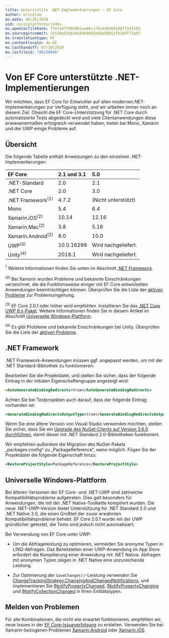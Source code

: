 ```yaml
---
title: Unterstützte .NET-Implementierungen – EF Core
author: bricelam
ms.date: 06/26/2020
uid: core/platforms/index
ms.openlocfilehash: f7e7a4f7993061aa46c1f9c648169158f7a35193
ms.sourcegitcommit: 31536e52b838a84680d2e93e5bb52fb16df72a97
ms.translationtype: HT
ms.contentlocale: de-DE
ms.lasthandoff: 07/10/2020
ms.locfileid: "86238046"
---
```

# <a name="net-implementations-supported-by-ef-core"></a>Von EF Core unterstützte .NET-Implementierungen

Wir möchten, dass EF Core für Entwickler auf allen modernen.NET-Implementierungen zur Verfügung steht, und wir arbeiten immer noch an diesem Ziel. Obwohl die EF Core-Unterstützung für .NET Core durch automatisierte Tests abgedeckt wird und viele Clientanwendungen diese erwiesenermaßen erfolgreich verwendet haben, treten bei Mono, Xamarin und der UWP einige Probleme auf.

## <a name="overview"></a>Übersicht

Die folgende Tabelle enthält Anweisungen zu den einzelnen .NET-Implementierungen:

| EF Core                       | 2.1 und 3.1 | 5.0             |
|:------------------------------|:------------|:----------------|
| .NET-Standard                 | 2.0         | 2.1             |
| .NET Core                     | 2.0         | 3.0             |
| .NET Framework<sup>(1)</sup>  | 4.7.2       | (Nicht unterstützt) |
| Mono                          | 5.4         | 6.4             |
| Xamarin.iOS<sup>(2)</sup>     | 10.14       | 12.16           |
| Xamarin.Mac<sup>(2)</sup>     | 3.8         | 5.16            |
| Xamarin.Android<sup>(2)</sup> | 8.0         | 10.0            |
| UWP<sup>(3)</sup>             | 10.0.16299  | Wird nachgeliefert.             |
| Unity<sup>(4)</sup>           | 2018.1      | Wird nachgeliefert.             |

<sup>1</sup> Weitere Informationen finden Sie unten im Abschnitt [.NET Framework](#net-framework).

<sup>(2)</sup> Bei Xamarin wurden Probleme und bekannte Einschränkungen verzeichnet, die die Funktionsweise einiger mit EF Core entwickelten Anwendungen beeinträchtigen können. Überprüfen Sie die Liste der [aktiven Probleme](https://github.com/aspnet/entityframeworkCore/issues?q=is%3Aopen+is%3Aissue+label%3Aarea-xamarin) zur Problemumgehung.

<sup>(3)</sup> EF Core 2.0.1 oder höher wird empfohlen. Installieren Sie das [.NET Core UWP 6.x-Paket](https://www.nuget.org/packages/Microsoft.NETCore.UniversalWindowsPlatform/). Weitere Informationen finden Sie in diesem Artikel im Abschnitt [Universelle Windows-Plattform](#universal-windows-platform).

<sup>(4)</sup> Es gibt Probleme und bekannte Einschränkungen bei Unity. Überprüfen Sie die Liste der [aktiven Probleme](https://github.com/aspnet/entityframeworkCore/issues?q=is%3Aopen+is%3Aissue+label%3Aarea-unity).

## <a name="net-framework"></a>.NET Framework

.NET Framework-Anwendungen müssen ggf. angepasst werden, um mit der .NET Standard-Bibliothek zu funktionieren:

Bearbeiten Sie die Projektdatei, und stellen Sie sicher, dass der folgende Eintrag in der initialen Eigenschaftengruppe angezeigt wird:

``` xml
<AutoGenerateBindingRedirects>true</AutoGenerateBindingRedirects>
```

Achten Sie bei Testprojekten auch darauf, dass der folgende Eintrag vorhanden ist:

``` xml
<GenerateBindingRedirectsOutputType>true</GenerateBindingRedirectsOutputType>
```

Wenn Sie eine ältere Version von Visual Studio verwenden möchten, stellen Sie sicher, dass Sie ein [Upgrade des NuGet-Clients auf Version 3.6.0 durchführen](https://www.nuget.org/downloads), damit dieser mit .NET Standard 2.0-Bibliotheken funktioniert.

Wir empfehlen außerdem die Migration des NuGet-Pakets „packages.config“ zu „PackageReference“, wenn möglich. Fügen Sie der Projektdatei die folgende Eigenschaft hinzu:

``` xml
<RestoreProjectStyle>PackageReference</RestoreProjectStyle>
```

## <a name="universal-windows-platform"></a>Universelle Windows-Plattform

Bei älteren Versionen der EF Core- und .NET-UWP sind zahlreiche Kompatibilitätsprobleme aufgetreten. Dies galt besonders für Anwendungen, die mit der .NET Native-Toolkette kompiliert wurden. Die neue .NET-UWP-Version bietet Unterstützung für .NET Standard 2.0 und .NET Native 2.0, die einen Großteil der zuvor erwähnten Kompatibilitätsprobleme behebt. EF Core 2.0.1 wurde mit der UWP gründlicher getestet, die Tests sind jedoch nicht automatisiert.

Bei Verwendung von EF Core unter UWP:

* Um die Abfrageleistung zu optimieren, vermeiden Sie anonyme Typen in LINQ-Abfragen. Das Bereitstellen einer UWP-Anwendung im App Store erfordert die Kompilierung einer Anwendung mit .NET Native. Abfragen mit anonymen Typen zeigen in .NET Native eine unzureichende Leistung.

* Zur Optimierung der `SaveChanges()`-Leistung verwenden Sie [ChangeTrackingStrategy.ChangingAndChangedNotifications](/dotnet/api/microsoft.entityframeworkcore.changetrackingstrategy), und implementieren Sie [INotifyPropertyChanged](https://msdn.microsoft.com/library/system.componentmodel.inotifypropertychanged.aspx), [INotifyPropertyChanging](https://msdn.microsoft.com/library/system.componentmodel.inotifypropertychanging.aspx) und [INotifyCollectionChanged](https://msdn.microsoft.com/library/system.collections.specialized.inotifycollectionchanged.aspx) in Ihren Entitätstypen.

## <a name="report-issues"></a>Melden von Problemen

Für alle Kombinationen, die nicht wie erwartet funktionieren, empfehlen wir, neue Issues in der [EF Core-Issueverfolgung](https://github.com/aspnet/entityframeworkcore/issues/new) zu erstellen. Verwenden Sie bei Xamarin-bezogenen Problemen [Xamarin.Android](https://github.com/xamarin/xamarin-android/issues/new) oder [Xamarin.iOS](https://github.com/xamarin/xamarin-macios/issues/new).
